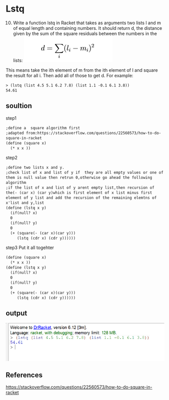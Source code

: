# Lstq
10. Write a function lstq in Racket that takes as arguments two lists l and m of equal length and containing numbers. It should return d, the distance given by the sum of the square residuals between the numbers in the lists: 
![](https://github.com/neroZWX/Racket-problemsheets/blob/master/lstq/algoritm.PNG)

This means take the ith element of m from the ith element of l and square the result for all i. Then add all of those to get d. For example: 
```racket
> (lstq (list 4.5 5.1 6.2 7.8) (list 1.1 -0.1 6.1 3.8)) 
54.61
```
## soultion
step1
```racket
;define a  square algorithm first
;adapted from:https://stackoverflow.com/questions/22560573/how-to-do-square-in-racket
(define (square x)
  (* x x ))
```
step2
```racket
;define two lists x and y.
;check list of x and list of y if  they are all empty values or one of them is null value then retrun 0,otherwise go ahead the following algorithm
;if the list of x and list of y arent empty list,then recursion of the(- (car x) (car y)which is first element of x list minus first element of y list and add the recursion of the remaining elemtns of x'list and y,list
(define (lstq x y)
  (if(null? x)
  0
  (if(null? y)
  0
  (+ (square(- (car x)(car y)))
     (lstq (cdr x) (cdr y))))))
```
step3 
Put it all togehter
```racket
(define (square x)
  (* x x ))
(define (lstq x y)
  (if(null? x)
  0
  (if(null? y)
  0
  (+ (square(- (car x)(car y)))
     (lstq (cdr x) (cdr y))))))
 ```
 ## output 
 ![](https://github.com/neroZWX/Racket-problemsheets/blob/master/lstq/output.PNG)
 ## References
 https://stackoverflow.com/questions/22560573/how-to-do-square-in-racket
 
 
